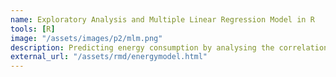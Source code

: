 ```yaml
---
name: Exploratory Analysis and Multiple Linear Regression Model in R
tools: [R]
image: "/assets/images/p2/mlm.png"
description: Predicting energy consumption by analysing the correlation between household gas and electricity usage and sociodemographic factors, including household size and deprivation for the local authority district of Hounslow in the United Kingdom.
external_url: "/assets/rmd/energymodel.html"
---
```



